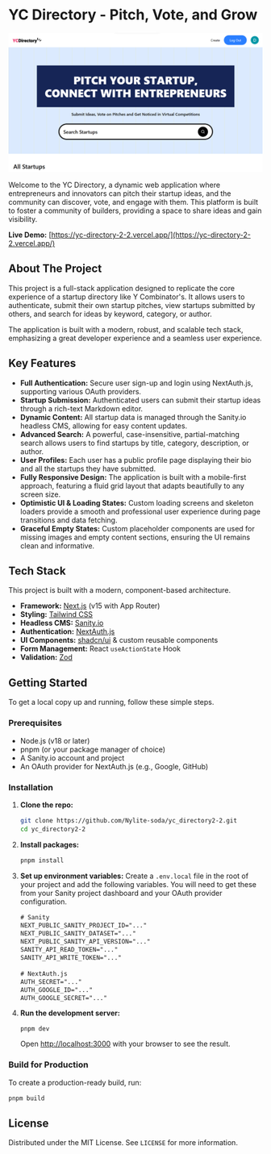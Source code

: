 # YC Directory - Pitch, Vote, and Grow

![YC Directory Screenshot](./public/image.png)

Welcome to the YC Directory, a dynamic web application where entrepreneurs and innovators can pitch their startup ideas, and the community can discover, vote, and engage with them. This platform is built to foster a community of builders, providing a space to share ideas and gain visibility.

**Live Demo:** [https://yc-directory-2-2.vercel.app/](https://yc-directory-2-2.vercel.app/)

## About The Project

This project is a full-stack application designed to replicate the core experience of a startup directory like Y Combinator's. It allows users to authenticate, submit their own startup pitches, view startups submitted by others, and search for ideas by keyword, category, or author.

The application is built with a modern, robust, and scalable tech stack, emphasizing a great developer experience and a seamless user experience.

## Key Features

-   **Full Authentication:** Secure user sign-up and login using NextAuth.js, supporting various OAuth providers.
-   **Startup Submission:** Authenticated users can submit their startup ideas through a rich-text Markdown editor.
-   **Dynamic Content:** All startup data is managed through the Sanity.io headless CMS, allowing for easy content updates.
-   **Advanced Search:** A powerful, case-insensitive, partial-matching search allows users to find startups by title, category, description, or author.
-   **User Profiles:** Each user has a public profile page displaying their bio and all the startups they have submitted.
-   **Fully Responsive Design:** The application is built with a mobile-first approach, featuring a fluid grid layout that adapts beautifully to any screen size.
-   **Optimistic UI & Loading States:** Custom loading screens and skeleton loaders provide a smooth and professional user experience during page transitions and data fetching.
-   **Graceful Empty States:** Custom placeholder components are used for missing images and empty content sections, ensuring the UI remains clean and informative.

## Tech Stack

This project is built with a modern, component-based architecture.

-   **Framework:** [Next.js](https://nextjs.org/) (v15 with App Router)
-   **Styling:** [Tailwind CSS](https://tailwindcss.com/)
-   **Headless CMS:** [Sanity.io](https://www.sanity.io/)
-   **Authentication:** [NextAuth.js](https://next-auth.js.org/)
-   **UI Components:** [shadcn/ui](https://ui.shadcn.com/) & custom reusable components
-   **Form Management:** React `useActionState` Hook
-   **Validation:** [Zod](https://zod.dev/)

## Getting Started

To get a local copy up and running, follow these simple steps.

### Prerequisites

-   Node.js (v18 or later)
-   pnpm (or your package manager of choice)
-   A Sanity.io account and project
-   An OAuth provider for NextAuth.js (e.g., Google, GitHub)

### Installation

1.  **Clone the repo:**
    ```sh
    git clone https://github.com/Nylite-soda/yc_directory2-2.git
    cd yc_directory2-2
    ```

2.  **Install packages:**
    ```sh
    pnpm install
    ```

3.  **Set up environment variables:**
    Create a `.env.local` file in the root of your project and add the following variables. You will need to get these from your Sanity project dashboard and your OAuth provider configuration.

    ```env
    # Sanity
    NEXT_PUBLIC_SANITY_PROJECT_ID="..."
    NEXT_PUBLIC_SANITY_DATASET="..."
    NEXT_PUBLIC_SANITY_API_VERSION="..."
    SANITY_API_READ_TOKEN="..."
    SANITY_API_WRITE_TOKEN="..."

    # NextAuth.js
    AUTH_SECRET="..."
    AUTH_GOOGLE_ID="..."
    AUTH_GOOGLE_SECRET="..."
    ```

4.  **Run the development server:**
    ```sh
    pnpm dev
    ```

    Open [http://localhost:3000](http://localhost:3000) with your browser to see the result.

### Build for Production

To create a production-ready build, run:
```sh
pnpm build
```

## License

Distributed under the MIT License. See `LICENSE` for more information.